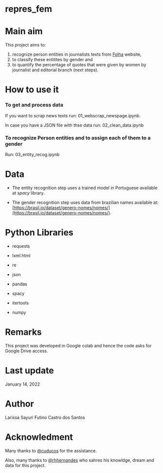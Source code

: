 # repres_fem

# Main aim

This project aims to:

1. recognize person entities in journalists texts from [Folha](https://www1.folha.uol.com.br) website, 
2. to classify these entitites by gender and 
3. to quantify the percentage of quotes that were given by women by journalist and editorial branch (next steps).


# How to use it

### To get and process data

If you want to scrap news texts run: 01_webscrap_newspage.ipynb.

In case you have a JSON file with thse data run: 02_clean_data.ipynb

### To recognize Person entities and to assign each of them to a gender

Run: 03_entity_recog.ipynb

# Data

* The entity recognition step uses a trained model in Portuguese available at *spacy* library.


* The gender recognition step uses data from brazilian names available at: [https://brasil.io/dataset/genero-nomes/nomes/](https://brasil.io/dataset/genero-nomes/nomes/).


# Python Libraries

* requests

* lxml.html

* re

* json

* pandas

* spacy

* itertools

* numpy

# Remarks

This project was developed in Google colab and hence the code asks for Google Drive access.

# Last update

January 14, 2022


# Author

Larissa Sayuri Futino Castro dos Santos

# Acknowledment

Many thanks to [@cuducos](https://github.com/cuducos) for the assistance.

Also, many thanks to [@rhhernandes](https://github.com/rhhernandes) who sahres his knowldge, dream and data for this project.
